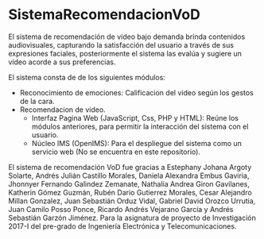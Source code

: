 # SistemaRecomendacionVoD

El sistema de recomendación de vídeo bajo demanda brinda contenidos audiovisuales, capturando la satisfacción del usuario a través de sus expresiones faciales, posteriormente el sistema las evalúa y sugiere un vídeo acorde a sus preferencias.

El sistema consta de de los siguientes módulos:
- Reconocimiento de emociones: Calificacion del video según los gestos de la cara.
- Recomendacion de video.
    - Interfaz Pagina Web (JavaScript, Css, PHP y HTML): Reúne los módulos anteriores, para permitir la interacción del sistema con el usuario.
    - Núcleo IMS (OpenIMS): Para el despliegue del sistema como un servicio web (No se encuentra en este repositorio).

El sistema de recomendación VoD fue gracias a Estephany Johana Argoty Solarte, Andrés Julián Castillo Morales, Daniela Alexandra Embus Gaviria, Jhonnyer Fernando Galindez Zemanate, Nathalia Andrea Giron Gavilanes, Katherin Gómez Guzmán, Rubén Dario Gutierrez Morales, Cesar Alejandro Millan Gonzalez, Juan Sebastián Orduz Vidal, Gabriel David Orozco Urrutia, Juan Camilo Posso Ponce, Ricardo Andrés Vejarano García y Andrés Sebastián Garzón Jiménez. Para la asignatura de proyecto de Investigación 2017-I del pre-grado de Ingeniería Electrónica y Telecomunicaciones. 
